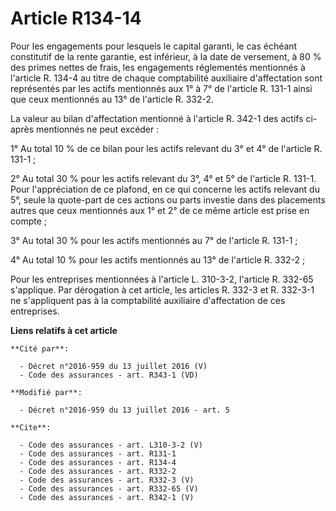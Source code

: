 # Article R134-14

Pour les engagements pour lesquels le capital garanti, le cas échéant constitutif de la rente garantie, est inférieur, à la
date de versement, à 80 % des primes nettes de frais, les engagements réglementés mentionnés à l'article R. 134-4 au titre de
chaque comptabilité auxiliaire d'affectation sont représentés par les actifs mentionnés aux 1° à 7° de l'article R. 131-1
ainsi que ceux mentionnés au 13° de l'article R. 332-2. 

La valeur au bilan d'affectation mentionné à l'article R. 342-1 des actifs ci-après mentionnés ne peut excéder : 

1° Au total 10 % de ce bilan pour les actifs relevant du 3° et 4° de l'article R. 131-1 ; 

2° Au total 30 % pour les actifs relevant du 3°, 4° et 5° de l'article R. 131-1. Pour l'appréciation de ce plafond, en ce qui
concerne les actifs relevant du 5°, seule la quote-part de ces actions ou parts investie dans des placements autres que ceux
mentionnés aux 1° et 2° de ce même article est prise en compte ; 

3° Au total 30 % pour les actifs mentionnés au 7° de l'article R. 131-1 ; 

4° Au total 10 % pour les actifs mentionnés au 13° de l'article R. 332-2 ; 

Pour les entreprises mentionnées à l'article L. 310-3-2, l'article R. 332-65 s'applique. Par dérogation à cet article, les
articles R. 332-3 et R. 332-3-1 ne s'appliquent pas à la comptabilité auxiliaire d'affectation de ces entreprises.

**Liens relatifs à cet article**

	**Cité par**:

	  - Décret n°2016-959 du 13 juillet 2016 (V)
	  - Code des assurances - art. R343-1 (VD)

	**Modifié par**:

	  - Décret n°2016-959 du 13 juillet 2016 - art. 5

	**Cite**:

	  - Code des assurances - art. L310-3-2 (V)
	  - Code des assurances - art. R131-1
	  - Code des assurances - art. R134-4
	  - Code des assurances - art. R332-2
	  - Code des assurances - art. R332-3 (V)
	  - Code des assurances - art. R332-65 (V)
	  - Code des assurances - art. R342-1 (V)
